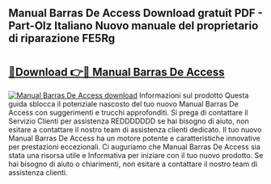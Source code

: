 ## Manual Barras De Access Download gratuit PDF - Part-OIz Italiano Nuovo manuale del proprietario di riparazione FE5Rg

# <h2><a href="http://dfc12mn.blite.top/?on=Manual+Barras+De+Access">🔗Download 👉🔴 Manual Barras De Access</a></h2>

[![Manual Barras De Access download](https://i.imgur.com/lujVjoI.png)](http://dfc12mn.blite.top/?on=Manual+Barras+De+Access)
Informazioni sul prodotto Questa guida sblocca il potenziale nascosto del tuo nuovo Manual Barras De Access con suggerimenti e trucchi approfonditi. Si prega di contattare il Servizio Clienti per assistenza REDDDDDDD se hai bisogno di aiuto, non esitare a contattare il nostro team di assistenza clienti dedicato. Il tuo nuovo Manual Barras De Access ha un motore potente e caratteristiche innovative per prestazioni eccezionali. Ci auguriamo che Manual Barras De Access sia stata una risorsa utile e Informativa per iniziare con il tuo nuovo prodotto. Se hai bisogno di aiuto o chiarimenti, non esitare a contattare il nostro team di assistenza clienti.
